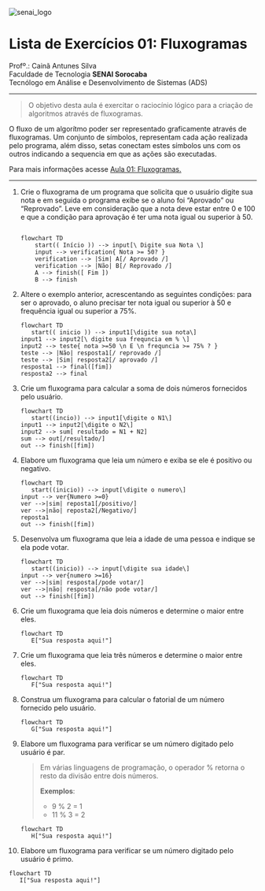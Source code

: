 ![senai_logo](https://transparencia.sp.senai.br/Content/img/logo-senai.png)

# Lista de Exercícios 01: Fluxogramas

Profº.: Cainã Antunes Silva  
Faculdade de Tecnologia **SENAI Sorocaba**  
Tecnólogo em Análise e Desenvolvimento de Sistemas (ADS)
___


> O objetivo desta aula é exercitar o raciocínio lógico para a criação de algoritmos através de fluxogramas.  

O fluxo de um algorítmo poder ser representado graficamente através de fluxogramas. Um conjunto de símbolos, representam cada ação realizada pelo programa, além disso, setas conectam estes símbolos uns com os outros indicando a sequencia em que as ações são executadas.

Para mais informações acesse [Aula 01: Fluxogramas.](https://www.notion.so/cainaantunes/Aula-01-Fluxogramas-188bde521b3b80de90f7dbd9407af71e)

***

1. Crie o fluxograma de um programa que solicita que o usuário digite sua nota e em seguida o programa exibe se o aluno foi “Aprovado” ou “Reprovado”. Leve em consideração que a nota deve estar entre 0 e 100 e que a condição para aprovação é ter uma nota igual ou superior à 50.
   
    ```mermaid
   
    flowchart TD
        start(( Início )) --> input[\ Digite sua Nota \]
        input --> verification{ Nota >= 50? }
        verification --> |Sim| A[/ Aprovado /]
        verification --> |Não| B[/ Reprovado /]
        A --> finish([ Fim ])
        B --> finish
    ```
   
2. Altere o exemplo anterior, acrescentando as seguintes condições: para ser o aprovado, o aluno precisar ter nota igual ou superior à 50 e frequência igual ou superior a 75%.
   
   ```mermaid
   flowchart TD
      start(( inicio )) --> input1[\digite sua nota\]
   input1 --> input2[\ digite sua frequncia em % \]
   input2 --> teste{ nota >=50 \n E \n frequncia >= 75% ? }
   teste --> |Não| resposta1[/ reprovado /]
   teste --> |Sim| resposta2[/ aprovado /]
   resposta1 --> final([fim])
   resposta2 --> final  
   ```
   
3. Crie um fluxograma para calcular a soma de dois números fornecidos pelo usuário.
   
   ```mermaid
   flowchart TD
      start((incio)) --> input1[\digite o N1\]
   input1 --> input2[\digite o N2\]
   input2 --> sum[ resultado = N1 + N2]
   sum --> out[/resultado/]
   out --> finish([fim])
   ```
   
4. Elabore um fluxograma que leia um número e exiba se ele é positivo ou negativo.
   
   ```mermaid
   flowchart TD
      start((inicio)) --> input[\digite o numero\]
   input --> ver{Numero >=0}
   ver -->|sim| reposta1[/positivo/]
   ver -->|não| reposta2[/Negativo/]
   reposta1
   out --> finish([fim])
   ```
   
5. Desenvolva um fluxograma que leia a idade de uma pessoa e indique se ela pode votar.
   
   ```mermaid
   flowchart TD
      start((inicio)) --> input[\digite sua idade\]
   input --> ver{numero >=16}
   ver -->|sim| resposta[/pode votar/]
   ver -->|não| resposta[/não pode votar/]
   out --> finish([fim])
   ```
   
6. Crie um fluxograma que leia dois números e determine o maior entre eles.
   
   ```mermaid
   flowchart TD
      E["Sua resposta aqui!"]
   ```
   
7. Crie um fluxograma que leia três números e determine o maior entre eles.
   
   ```mermaid
   flowchart TD
      F["Sua resposta aqui!"]
   ```
   
8. Construa um fluxograma para calcular o fatorial de um número fornecido pelo usuário.
   
   ```mermaid
   flowchart TD
      G["Sua resposta aqui!"]
   ```
   
9. Elabore um fluxograma para verificar se um número digitado pelo usuário é par.
   
   > Em várias linguagens de programação, o operador % retorna o resto da divisão entre dois números.    
   > 
   >**Exemplos**:  
   > - 9 % 2 = 1  
   > - 11 % 3 = 2
   
   ```mermaid
   flowchart TD
      H["Sua resposta aqui!"]
   ```
   
10. Elabore um fluxograma para verificar se um número digitado pelo usuário é primo.
   
   ```mermaid
   flowchart TD
      I["Sua resposta aqui!"]
   ```
